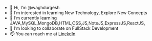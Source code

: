 - 👋 Hi, I’m @waghdurgesh
- 👀 I’m interested in learning New Technology, Explore New Concepts
- 🌱 I’m currently learning JAVA,MySQL,MongoDB,HTML,CSS,JS,NoteJS,ExpressJS,ReactJS,
- 💞️ I’m looking to collaborate on FullStack Development
- 📫 You can reach me at [LinekdIn](https://in.linkedin.com/in/durgeshwagh?trk=people-guest_people_search-card)

<!---
waghdurgesh/waghdurgesh is a ✨ special ✨ repository because its `README.md` (this file) appears on your GitHub profile.
You can click the Preview link to take a look at your changes.
--->
